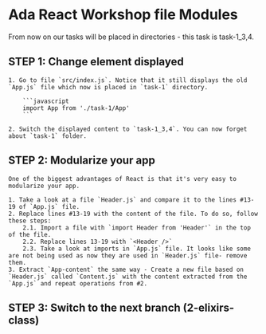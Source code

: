 # Ada React Workshop file Modules

From now on our tasks will be placed in directories - this task is task-1_3,4.

## STEP 1: Change element displayed

    1. Go to file `src/index.js`. Notice that it still displays the old `App.js` file which now is placed in `task-1` directory.

        ```javascript
        import App from './task-1/App'
        ```

    2. Switch the displayed content to `task-1_3,4`. You can now forget about `task-1` folder.

## STEP 2: Modularize your app

    One of the biggest advantages of React is that it's very easy to modularize your app.

    1. Take a look at a file `Header.js` and compare it to the lines #13-19 of `App.js` file.
    2. Replace lines #13-19 with the content of the file. To do so, follow these steps:
        2.1. Import a file with `import Header from 'Header'` in the top of the file.
        2.2. Replace lines 13-19 with `<Header />`
        2.3. Take a look at imports in `App.js` file. It looks like some are not being used as now they are used in `Header.js` file- remove them.
    3. Extract `App-content` the same way - Create a new file based on `Header.js` called `Content.js` with the content extracted from the `App.js` and repeat operations from #2.

## STEP 3: Switch to the next branch (2-elixirs-class)